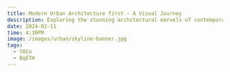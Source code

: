 ```yaml
---
title: Modern Urban Architecture first - A Visual Journey
description: Exploring the stunning architectural marvels of contemporary cities
date: 2024-02-11
time: 4:30PM
image: /images/urban/skyline-banner.jpg
tags:
  - TACo 
  - BqETH
---
```

